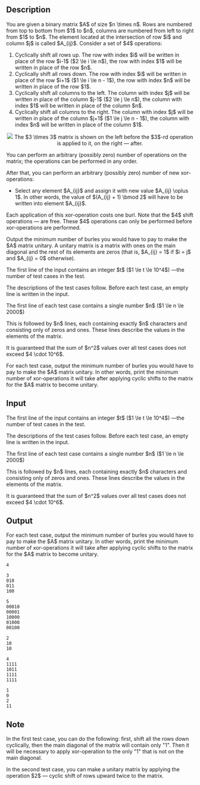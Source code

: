 ## Description

<div><p>You are given a binary matrix $A$ of size $n \times n$. Rows are numbered from top to bottom from $1$ to $n$, columns are numbered from left to right from $1$ to $n$. The element located at the intersection of row $i$ and column $j$ is called $A_{ij}$. Consider a set of $4$ operations:</p><ol> <li> Cyclically shift all rows up. The row with index $i$ will be written in place of the row $i-1$ ($2 \le i \le n$), the row with index $1$ will be written in place of the row $n$. </li><li> Cyclically shift all rows down. The row with index $i$ will be written in place of the row $i+1$ ($1 \le i \le n - 1$), the row with index $n$ will be written in place of the row $1$. </li><li> Cyclically shift all columns to the left. The column with index $j$ will be written in place of the column $j-1$ ($2 \le j \le n$), the column with index $1$ will be written in place of the column $n$. </li><li> Cyclically shift all columns to the right. The column with index $j$ will be written in place of the column $j+1$ ($1 \le j \le n - 1$), the column with index $n$ will be written in place of the column $1$. </li></ol><center> <img class="tex-graphics" src="file://quTt2YeY.png" style="max-width: 100.0%;max-height: 100.0%;">   <span class="tex-font-size-small">The $3 \times 3$ matrix is shown on the left before the $3$-rd operation is applied to it, on the right&nbsp;— after.</span> </center><p>You can perform an arbitrary (possibly zero) number of operations on the matrix; the operations can be performed in any order.</p><p>After that, you can perform an arbitrary (possibly zero) number of new xor-operations:</p><ul> <li> Select any element $A_{ij}$ and assign it with new value $A_{ij} \oplus 1$. In other words, the value of $(A_{ij} + 1) \bmod 2$ will have to be written into element $A_{ij}$. </li></ul><p>Each application of this xor-operation costs one burl. Note that the $4$ shift operations&nbsp;— are free. These $4$ operations can only be performed before xor-operations are performed.</p><p>Output the minimum number of burles you would have to pay to make the $A$ matrix unitary. A <span class="tex-font-style-it">unitary matrix</span> is a matrix with ones on the main diagonal and the rest of its elements are zeros (that is, $A_{ij} = 1$ if $i = j$ and $A_{ij} = 0$ otherwise).</p></div><div class="input-specification"><p>The first line of the input contains an integer $t$ ($1 \le t \le 10^4$)&nbsp;—the number of test cases in the test.</p><p>The descriptions of the test cases follow. Before each test case, an empty line is written in the input.</p><p>The first line of each test case contains a single number $n$ ($1 \le n \le 2000$)</p><p>This is followed by $n$ lines, each containing exactly $n$ characters and consisting only of zeros and ones. These lines describe the values in the elements of the matrix.</p><p>It is guaranteed that the sum of $n^2$ values over all test cases does not exceed $4 \cdot 10^6$.</p></div><div class="output-specification"><p>For each test case, output the minimum number of burles you would have to pay to make the $A$ matrix unitary. In other words, print the minimum number of xor-operations it will take after applying cyclic shifts to the matrix for the $A$ matrix to become unitary.</p></div>

## Input

<p>The first line of the input contains an integer $t$ ($1 \le t \le 10^4$)&nbsp;—the number of test cases in the test.</p><p>The descriptions of the test cases follow. Before each test case, an empty line is written in the input.</p><p>The first line of each test case contains a single number $n$ ($1 \le n \le 2000$)</p><p>This is followed by $n$ lines, each containing exactly $n$ characters and consisting only of zeros and ones. These lines describe the values in the elements of the matrix.</p><p>It is guaranteed that the sum of $n^2$ values over all test cases does not exceed $4 \cdot 10^6$.</p>

## Output

<p>For each test case, output the minimum number of burles you would have to pay to make the $A$ matrix unitary. In other words, print the minimum number of xor-operations it will take after applying cyclic shifts to the matrix for the $A$ matrix to become unitary.</p>





```input1
4

3
010
011
100

5
00010
00001
10000
01000
00100

2
10
10

4
1111
1011
1111
1111
```




```output1
1
0
2
11
```



## Note

<p>In the first test case, you can do the following: first, shift all the rows down cyclically, then the main diagonal of the matrix will contain only "<span class="tex-font-style-tt">1</span>". Then it will be necessary to apply xor-operation to the only "<span class="tex-font-style-tt">1</span>" that is not on the main diagonal.</p><p>In the second test case, you can make a unitary matrix by applying the operation $2$&nbsp;— cyclic shift of rows upward twice to the matrix.</p>
